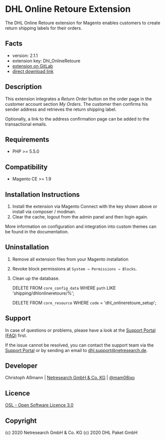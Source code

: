 DHL Online Retoure Extension
============================

The DHL Online Retoure extension for Magento enables customers to create return
shipping labels for their orders.

Facts
-----
- version: 2.1.1
- extension key: Dhl_OnlineRetoure
- [extension on GitLab](https://git.netresearch.de/dhl/online-retoure-m1)
- [direct download link](https://git.netresearch.de/dhl/online-retoure-m1/repository/2.1.1/archive.tar.gz)

Description
-----------
This extension integrates a _Return Order_ button on the order page in the
customer account section _My Orders_. The customer then confirms his sender
address and retrieves the return shipping label.

Optionally, a link to the address confirmation page can be added to the
transactional emails.

Requirements
------------
- PHP >= 5.5.0

Compatibility
-------------
- Magento CE >= 1.9

Installation Instructions
-------------------------

1. Install the extension via Magento Connect with the key shown above or install
   via composer / modman.
2. Clear the cache, logout from the admin panel and then login again.

More information on configuration and integration into custom themes can be found
in the documentation.

Uninstallation
--------------
1. Remove all extension files from your Magento installation
2. Revoke block permissions at `System → Permissions → Blocks`.
3. Clean up the database.


    DELETE FROM `core_config_data` WHERE `path` LIKE 'shipping/dhlonlineretoure/%';
    
    DELETE FROM `core_resource` WHERE `code` = 'dhl_onlineretoure_setup';

Support
-------
In case of questions or problems, please have a look at the
[Support Portal (FAQ)](http://dhl.support.netresearch.de/) first.

If the issue cannot be resolved, you can contact the support team via the
[Support Portal](http://dhl.support.netresearch.de/) or by sending an email
to <dhl.support@netresearch.de>.

Developer
---------
Christoph Aßmann | [Netresearch GmbH & Co. KG](http://www.netresearch.de/) | [@mam08ixo](https://twitter.com/mam08ixo)

Licence
-------
[OSL - Open Software Licence 3.0](http://opensource.org/licenses/osl-3.0.php)

Copyright
---------
(c) 2020 Netresearch GmbH & Co. KG
(c) 2020 DHL Paket GmbH
